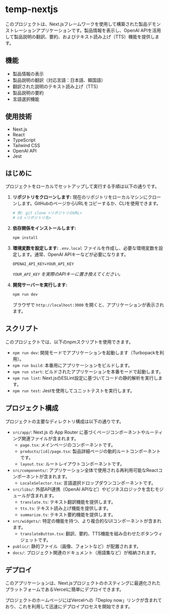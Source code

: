 # temp-nextjs

このプロジェクトは、Next.jsフレームワークを使用して構築された製品デモンストレーションアプリケーションです。製品情報を表示し、OpenAI APIを活用して製品説明の翻訳、要約、およびテキスト読み上げ（TTS）機能を提供します。

## 機能

- 製品情報の表示
- 製品説明の翻訳（対応言語：日本語、韓国語）
- 翻訳された説明のテキスト読み上げ（TTS）
- 製品説明の要約
- 言語選択機能

## 使用技術

- Next.js
- React
- TypeScript
- Tailwind CSS
- OpenAI API
- Jest

## はじめに

プロジェクトをローカルでセットアップして実行する手順は以下の通りです。

1.  **リポジトリをクローンします:**
    現在のリポジトリをローカルマシンにクローンします。GitHubのページからURLをコピーするか、CLIを使用できます。
    ```bash
    # 例: git clone <リポジトリのURL>
    # cd <リポジトリ名>
    ```

2.  **依存関係をインストールします:**
    ```bash
    npm install
    ```

3.  **環境変数を設定します:**
    `.env.local` ファイルを作成し、必要な環境変数を設定します。通常、OpenAI APIキーなどが必要になります。
    ```env
    OPENAI_API_KEY=YOUR_API_KEY
    ```
    *`YOUR_API_KEY` を実際のAPIキーに置き換えてください。*

4.  **開発サーバーを実行します:**
    ```bash
    npm run dev
    ```
    ブラウザで `http://localhost:3000` を開くと、アプリケーションが表示されます。

## スクリプト

このプロジェクトでは、以下のnpmスクリプトを使用できます。

- `npm run dev`: 開発モードでアプリケーションを起動します（Turbopackを利用）。
- `npm run build`: 本番用にアプリケーションをビルドします。
- `npm run start`: ビルドされたアプリケーションを本番モードで起動します。
- `npm run lint`: Next.jsのESLint設定に基づいてコードの静的解析を実行します。
- `npm run test`: Jestを使用してユニットテストを実行します。

## プロジェクト構成

プロジェクトの主要なディレクトリ構成は以下の通りです。

- `src/app/`: Next.js の App Router に基づくページコンポーネントやルーティング関連ファイルが含まれます。
  - `page.tsx`: メインページのコンポーネントです。
  - `products/[id]/page.tsx`: 製品詳細ページの動的ルートコンポーネントです。
  - `layout.tsx`: ルートレイアウトコンポーネントです。
- `src/components/`: アプリケーション全体で使用される再利用可能なReactコンポーネントが含まれます。
  - `LocaleSelector.tsx`: 言語選択ドロップダウンコンポーネントです。
- `src/libs/`: 外部API連携（OpenAI APIなど）やビジネスロジックを含むモジュールが含まれます。
  - `translate.ts`: テキスト翻訳機能を提供します。
  - `tts.ts`: テキスト読み上げ機能を提供します。
  - `summarize.ts`: テキスト要約機能を提供します。
- `src/widgets/`: 特定の機能を持つ、より複合的なUIコンポーネントが含まれます。
  - `translateButton.tsx`: 翻訳、要約、TTS機能を組み合わせたボタンウィジェットです。
- `public/`: 静的ファイル（画像、フォントなど）が配置されます。
- `docs/`: プロジェクト関連のドキュメント（用語集など）が格納されます。

## デプロイ

このアプリケーションは、Next.jsプロジェクトのホスティングに最適化されたプラットフォームであるVercelに簡単にデプロイできます。

プロジェクトのホームページにはVercelへの「Deploy now」リンクが含まれており、これを利用して迅速にデプロイプロセスを開始できます。
